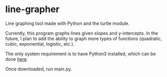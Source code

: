# line-grapher
Line graphing tool made with Python and the turtle module.

Currently, this program graphs lines given slopes and y-intercepts. In the future, I plan to add the ability
to graph more types of functions (quadratic, cubic, exponential, logistic, etc.). 

The only system requirement is to have Python3 installed, which can be done [here](https://www.python.org/downloads/).

Once downloaded, run main.py.




